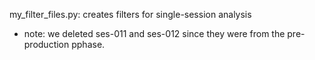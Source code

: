 my_filter_files.py: creates filters for single-session analysis

- note: we deleted ses-011 and ses-012 since they were from the pre-production pphase.


